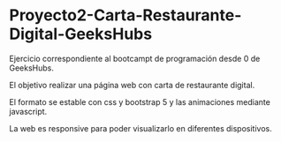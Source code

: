 # Proyecto2-Carta-Restaurante-Digital-GeeksHubs

Ejercicio correspondiente al bootcampt de programación desde 0 de GeeksHubs.

El objetivo realizar una página web con carta de restaurante digital.

El formato se estable con css y bootstrap 5 y las animaciones mediante javascript.

La web es responsive para poder visualizarlo en diferentes dispositivos.